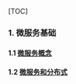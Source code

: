 
[TOC]
### 1.  微服务基础

#### 1.1  [微服务概念](01微服务基础\微服务概念.md) 

#### 1.2 [微服务和分布式](01微服务基础\微服务和分布式.md)


